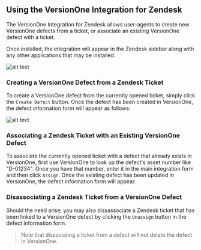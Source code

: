 ## Using the VersionOne Integration for Zendesk ##

The VersionOne Integration for Zendesk allows user-agents to create new VersionOne defects from a ticket, or associate an existing VersionOne defect with a ticket.

Once installed, the integration will appear in the Zendesk sidebar along with any other applications that may be installed.

![alt text](http://github.com/aceybunch/VersionOne.Integration.Zendesk/blob/master/imgs/main_form.png)

### Creating a VersionOne Defect from a Zendesk Ticket ###

To create a VersionOne defect from the currently opened ticket, simply click the `Create Defect` button. Once the defect has been created in VersionOne, the defect information form will appear as follows:

![alt text](http://github.com/aceybunch/VersionOne.Integration.Zendesk/blob/master/imgs/defect_info.png)

### Associating a Zendesk Ticket with an Existing VersionOne Defect ###

To associate the currently opened ticket with a defect that already exists in VersionOne, first use VersionOne to look up the defect's asset number like "D-01234". Once you have that number, enter it in the main integration form and then click `Assign`. Once the existing defect has been updated in VersionOne, the defect information form will appear.

### Disassociating a Zendesk Ticket from a VersionOne Defect ###

Should the need arise, you may also dissassociate a Zendesk ticket that has been linked to a VersionOne defect by clicking the `Unassign` button in the defect information form.

> Note that dissociating a ticket from a defect will not delete the defect in VersionOne.

